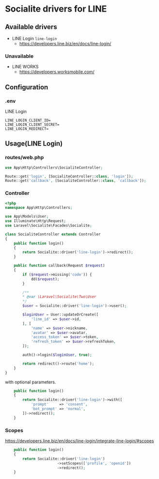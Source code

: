 # Socialite drivers for LINE

## Available drivers
- LINE Login `line-login`
  - https://developers.line.biz/en/docs/line-login/
### Unavailable
- LINE WORKS
  - https://developers.worksmobile.com/

## Configuration

### .env
LINE Login
```
LINE_LOGIN_CLIENT_ID=
LINE_LOGIN_CLIENT_SECRET=
LINE_LOGIN_REDIRECT=
```

## Usage(LINE Login)

### routes/web.php
```php
use App\Http\Controllers\SocialiteController;

Route::get('login', [SocialiteController::class, 'login']);
Route::get('callback', [SocialiteController::class, 'callback']);
```

### Controller

```php
<?php
namespace App\Http\Controllers;

use App\Models\User;
use Illuminate\Http\Request;
use Laravel\Socialite\Facades\Socialite;

class SocialiteController extends Controller
{
    public function login()
    {
        return Socialite::driver('line-login')->redirect();
    }

    public function callback(Request $request)
    {
        if ($request->missing('code')) {
            dd($request);
        }

        /**
        * @var \Laravel\Socialite\Two\User
        */
        $user = Socialite::driver('line-login')->user();

        $loginUser = User::updateOrCreate([
            'line_id' => $user->id,
        ], [
            'name' => $user->nickname,
            'avatar' => $user->avatar,
            'access_token' => $user->token,
            'refresh_token' => $user->refreshToken,
        ]);

        auth()->login($loginUser, true);

        return redirect()->route('home');
    }
}
```

with optional parameters.

```php
    public function login()
    {
        return Socialite::driver('line-login')->with([
            'prompt'     => 'consent',
            'bot_prompt' => 'normal',
        ])->redirect();
    }
```

### Scopes

https://developers.line.biz/en/docs/line-login/integrate-line-login/#scopes

```php
    public function login()
    {
        return Socialite::driver('line-login')
                        ->setScopes(['profile', 'openid'])
                        ->redirect();
    }
```

